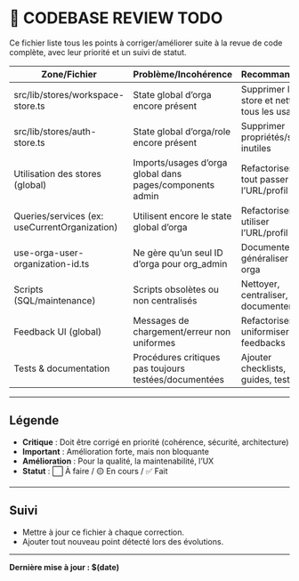 # 📝 CODEBASE REVIEW TODO

Ce fichier liste tous les points à corriger/améliorer suite à la revue de code complète, avec leur priorité et un suivi de statut.

| Zone/Fichier                                  | Problème/Incohérence                                     | Recommandation                                 | Priorité     | Statut     |
| --------------------------------------------- | -------------------------------------------------------- | ---------------------------------------------- | ------------ | ---------- |
| src/lib/stores/workspace-store.ts             | State global d’orga encore présent                       | Supprimer le store et nettoyer tous les usages | Critique     | ✅ Fait    |
| src/lib/stores/auth-store.ts                  | State global d’orga/role encore présent                  | Supprimer propriétés/setters inutiles          | Critique     | ✅ Fait    |
| Utilisation des stores (global)               | Imports/usages d’orga global dans pages/components admin | Refactoriser pour tout passer par l’URL/profil | Critique     | ✅ Fait    |
| Queries/services (ex: useCurrentOrganization) | Utilisent encore le state global d’orga                  | Refactoriser pour utiliser l’URL/profil user   | Critique     | ✅ Fait    |
| use-orga-user-organization-id.ts              | Ne gère qu’un seul ID d’orga pour org_admin              | Documenter ou généraliser multi-orga           | Amélioration | ⬜ À faire |
| Scripts (SQL/maintenance)                     | Scripts obsolètes ou non centralisés                     | Nettoyer, centraliser, documenter              | Important    | ⬜ À faire |
| Feedback UI (global)                          | Messages de chargement/erreur non uniformes              | Refactoriser pour uniformiser les feedbacks    | Amélioration | ⬜ À faire |
| Tests & documentation                         | Procédures critiques pas toujours testées/documentées    | Ajouter checklists, guides, tests              | Amélioration | ⬜ À faire |

---

## Légende

- **Critique** : Doit être corrigé en priorité (cohérence, sécurité, architecture)
- **Important** : Amélioration forte, mais non bloquante
- **Amélioration** : Pour la qualité, la maintenabilité, l’UX
- **Statut** : ⬜ À faire / 🟡 En cours / ✅ Fait

---

## Suivi

- Mettre à jour ce fichier à chaque correction.
- Ajouter tout nouveau point détecté lors des évolutions.

---

**Dernière mise à jour : $(date)**
